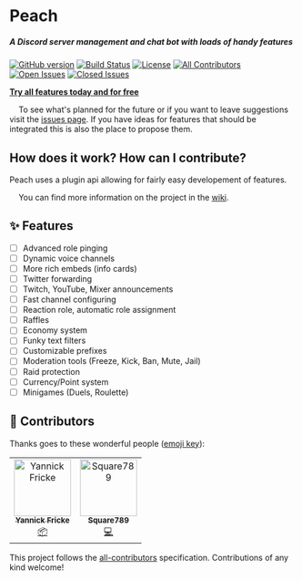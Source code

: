 # Peach
 ##### A Discord server management and chat bot with loads of handy features
[![GitHub version](https://img.shields.io/github/v/release/peach-bot/peach?color=brightgreen)](https://github.com/peach-bot/Peach/releases)
[![Build Status](https://api.travis-ci.com/peach-bot/Peach.svg?branch=master)](https://travis-ci.com/peach-bot/Peach/branches)
[![License](https://img.shields.io/github/license/peach-bot/Peach?color=brightgreen)](https://github.com/peach-bot/Peach/blob/master/LICENSE)
[![All Contributors](https://img.shields.io/badge/all_contributors-2-orange.svg)](#contributors)
[![Open Issues](https://img.shields.io/github/issues-raw/peach-bot/peach)](https://github.com/peach-bot/Peach/issues)
[![Closed Issues](https://img.shields.io/github/issues-closed-raw/peach-bot/peach?color=brightgreen)](https://github.com/peach-bot/Peach/issues)
 

[**Try all features today and for free**](http://bit.ly/peachbot)
 
<img src=https://user-images.githubusercontent.com/45462701/67280986-b47c5c00-f4ce-11e9-8c9c-5ab70ec5e392.png width=12px></img>
To see what's planned for the future or if you want to leave suggestions visit the [issues page](https://github.com/peach-bot/Peach/issues). If you have ideas for features that should be integrated this is also the place to propose them.

## How does it work? How can I contribute?

Peach uses a plugin api allowing for fairly easy developement of features.

<img src=https://user-images.githubusercontent.com/45462701/67281554-fbb71c80-f4cf-11e9-86ff-8ce8344518d8.png width=12px></img> You can find more information on the project in the [wiki](https://github.com/peach-bot/Peach/wiki).

## ✨ Features
 - [ ] Advanced role pinging
 - [ ] Dynamic voice channels
 - [ ] More rich embeds (info cards)
 - [ ] Twitter forwarding
 - [ ] Twitch, YouTube, Mixer announcements
 - [ ] Fast channel configuring
 - [ ] Reaction role, automatic role assignment
 - [ ] Raffles
 - [ ] Economy system
 - [ ] Funky text filters
 - [ ] Customizable prefixes
 - [ ] Moderation tools (Freeze, Kick, Ban, Mute, Jail)
 - [ ] Raid protection
 - [ ] Currency/Point system
 - [ ] Minigames (Duels, Roulette)

## 💜 Contributors 

Thanks goes to these wonderful people ([emoji key](https://allcontributors.org/docs/en/emoji-key)):

<!-- ALL-CONTRIBUTORS-LIST:START - Do not remove or modify this section -->
<!-- prettier-ignore -->
<table>
  <tr>
    <td align="center"><a href="https://yannickfricke.de"><img src="https://avatars2.githubusercontent.com/u/591450?v=4" width="100px;" alt="Yannick Fricke"/><br /><sub><b>Yannick Fricke</b></sub></a><br /><a href="#platform-YannickFricke" title="Packaging/porting to new platform">📦</a></td>
    <td align="center"><a href="https://github.com/Square789"><img src="https://avatars0.githubusercontent.com/u/46634729?v=4" width="100px;" alt="Square789"/><br /><sub><b>Square789</b></sub></a><br /><a href="https://github.com/peach-bot/Peach/commits?author=Square789" title="Code">💻</a></td>
  </tr>
</table>

<!-- ALL-CONTRIBUTORS-LIST:END -->

This project follows the [all-contributors](https://github.com/all-contributors/all-contributors) specification. Contributions of any kind welcome!

## 
